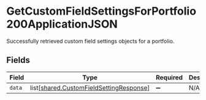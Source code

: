 # GetCustomFieldSettingsForPortfolio200ApplicationJSON

Successfully retrieved custom field settings objects for a portfolio.


## Fields

| Field                                                                                        | Type                                                                                         | Required                                                                                     | Description                                                                                  |
| -------------------------------------------------------------------------------------------- | -------------------------------------------------------------------------------------------- | -------------------------------------------------------------------------------------------- | -------------------------------------------------------------------------------------------- |
| `data`                                                                                       | list[[shared.CustomFieldSettingResponse](../../models/shared/customfieldsettingresponse.md)] | :heavy_minus_sign:                                                                           | N/A                                                                                          |